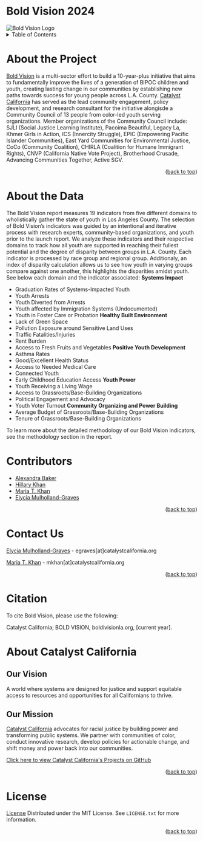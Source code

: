 # Bold Vision 2024

<img src="https://www.boldvisionla.org/wp-content/uploads/2022/09/Bold-Vision-Light-Logo.png" alt="Bold Vision Logo">

<br>

<details>
  <summary>Table of Contents</summary>
  <ol>
    <li> <a href="#about-the-project">About the Project</a></li>
    <li> <a href="#about-the-data">About the Data</a>
    <li> <a href="#contributors">Contributors</a>
    <li> <a href="#contact-us">Contact Us</a>
    <li> <a href="#citation">Citation </a> 
    <li> <a href="#about-catalyst-california">About Catalyst California</a> 
    <li> <a href="#license">License </a> 
  
  </ol>
</details>

# About the Project

[Bold Vision](https://www.boldvisionla.org/) is a multi-sector effort to build a 10-year-plus initiative that aims to fundamentally improve the lives of a generation of BIPOC children and youth, creating lasting change in our communities by establishing new paths towards success for young people across L.A. County. [Catalyst California](https://www.catalystcalifornia.org/) has served as the lead community engagement, policy development, and research consultant for the initiative alongisde a Community Council of 13 people from color-led youth serving organizations. Member organizations of the Community Council include: SJLI (Social Justice Learning Institute), Pacoima Beautiful, Legacy La, Khmer Girls in Action, ICS (Innercity Struggle), EPIC (Empowering Pacific Islander Communities), East Yard Communities for Environmental Justice, CoCo (Community Coalition), CHIRLA (Coalition for Humane Immigrant Rights), CNVP (California Native Vote Project), Brotherhood Crusade, Advancing Communities Together, Active SGV.
<p align="right">(<a href="#top">back to top</a>)</p>


# About the Data 

The Bold Vision report measures 19 indicators from five different domains to wholistically gather the state of youth in Los Angeles County. The selection of Bold Vision’s indicators was guided by an intentional and iterative process with research experts, community-based organizations, and youth prior to the launch report. We analyze these indicators and their respective domains to track how all youth are supported in reaching their fullest potential and the degree of disparity between groups in L.A. County. Each indicator is processed by race group and regional group. Additionaly, an index of disparity calculation allows us to see how youth in varying groups compare against one another, this highlights the disparities amidst youth. See below each domain and the indicator associated: 
__Systems Impact__
* Graduation Rates of Systems-Impacted Youth
* Youth Arrests
* Youth Diverted from Arrests
* Youth affected by Immigration Systems (Undocumented)
* Youth in Foster Care or Probation
__Healthy Built Environment__
* Lack of Green Space
* Pollution Exposure around Sensitive Land Uses
* Traffic Fatalities/Injuries
* Rent Burden
* Access to Fresh Fruits and Vegetables
__Positive Youth Development__
* Asthma Rates
* Good/Excellent Health Status
* Access to Needed Medical Care
* Connected Youth
* Early Childhood Education Access
__Youth Power__
* Youth Receiving a Living Wage
* Access to Grassroots/Base-Building Organizations
* Political Engagement and Advocacy
* Youth Voter Turnout
__Community Organizing and Power Building__
* Average Budget of Grassroots/Base-Building Organizations
* Tenure of Grassroots/Base-Building Organizations

To learn more about the detailed methodology of our Bold Vision indicators, see the methodology section in the report. 

# Contributors

* [Alexandra Baker](https://github.com/bakeralexan)
* [Hillary Khan](https://github.com/hillaryk-ap)
* [Maria T. Khan](https://github.com/mariatkhan)
* [Elycia Mulholland-Graves](https://github.com/elyciamg)

<p align="right">(<a href="#top">back to top</a>)</p>

# Contact Us

[Elycia Mulholland-Graves](https://www.linkedin.com/in/elycia-mulholland-graves-54578258/) - egraves[at]catalystcalifornia.org  <br>

[Maria T. Khan](https://www.linkedin.com/in/mariatkhan/) - mkhan[at]catalystcalifornia.org

<p align="right">(<a href="#top">back to top</a>)</p>

# Citation
To cite Bold Vision, please use the following:

Catalyst California; BOLD VISION, boldivisionla.org, [current year].

# About Catalyst California

## Our Vision
A world where systems are designed for justice and support equitable access to resources and opportunities for all Californians to thrive.

## Our Mission
[Catalyst California](https://www.catalystcalifornia.org/) advocates for racial justice by building power and transforming public systems. We partner with communities of color, conduct innovative research, develop policies for actionable change, and shift money and power back into our communities. 

[Click here to view Catalyst California's Projects on GitHub](https://github.com/catalystcalifornia)

<p align="right">(<a href="#top">back to top</a>)</p>

# License

[License](License.md)
Distributed under the MIT License. See `LICENSE.txt` for more information.

<p align="right">(<a href="#top">back to top</a>)</p>
